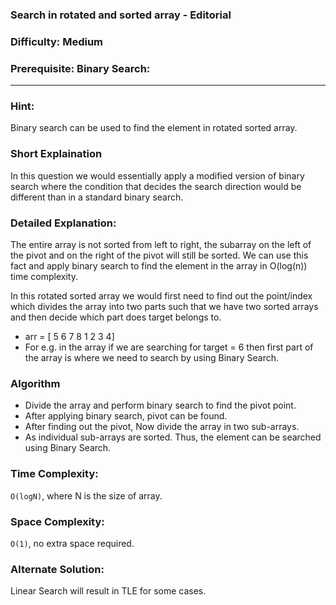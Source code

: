 ### **Search in rotated and sorted array - Editorial**
### **Difficulty**: Medium
### **Prerequisite: Binary Search**:
---
### **Hint:**
Binary search can be used to find the element in rotated sorted array. 

### **Short Explaination**
In this question we would essentially apply a modified version of binary search where the condition that decides the search direction would be different than in a standard binary search.

### **Detailed Explanation**:
 The entire array is not sorted from left to right, the subarray on the left of the pivot and on the right of the pivot will still be sorted. We can use this fact and apply binary search to find the element in the array in O(log(n)) time complexity.
 
 In this rotated sorted array we would first need to find out the point/index which divides the array into two parts such that we have two sorted arrays and then decide which part does target belongs to.
* arr = [ 5 6 7 8 1 2 3 4]
* For e.g. in the array if we are searching for target = 6 then first part of the array is where we need to search by using Binary Search.


### Algorithm 
* Divide the array and perform binary search to find the pivot point.
* After applying binary search, pivot can be found.
* After finding out the pivot, Now divide the array in two sub-arrays.
* As individual sub-arrays are sorted. Thus, the element can be searched using Binary Search.

### **Time Complexity**:
`O(logN)`, where N is the size of array.

### **Space Complexity**:

`O(1)`, no extra space required.

### **Alternate Solution**:
Linear Search will result in TLE for some cases.
